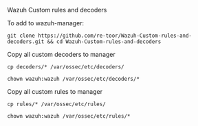 Wazuh Custom rules and decoders

To add to wazuh-manager:

``` 
git clone https://github.com/re-toor/Wazuh-Custom-rules-and-decoders.git && cd Wazuh-Custom-rules-and-decoders
```
Copy all custom decoders to manager

```
cp decoders/* /var/ossec/etc/decoders/
```

```
chown wazuh:wazuh /var/ossec/etc/decoders/*
```

Copy all custom rules to manager

```
cp rules/* /var/ossec/etc/rules/
```

```
chown wazuh:wazuh /var/ossec/etc/rules/*
```
